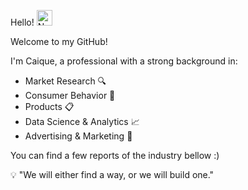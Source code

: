 Hello! <img src="https://raw.githubusercontent.com/Tarikul-Islam-Anik/Animated-Fluent-Emojis/master/Emojis/Smilies/Nerd%20Face.png" alt="Nerd Face" width="25" height="25" />

 Welcome to my GitHub! 

I'm Caique, a professional with a strong background in:

- Market Research 🔍
- Consumer Behavior 📱
- Products 📋
- Data Science & Analytics 📈
- Advertising & Marketing 💼

You can find a few reports of the industry bellow :)

💡 "We will either find a way, or we will build one."



